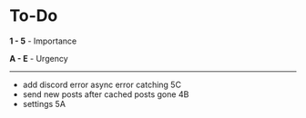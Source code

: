 # To-Do
**1 - 5** - Importance

**A - E** - Urgency
***
* add discord error async error catching 5C
* send new posts after cached posts gone 4B
* settings 5A
